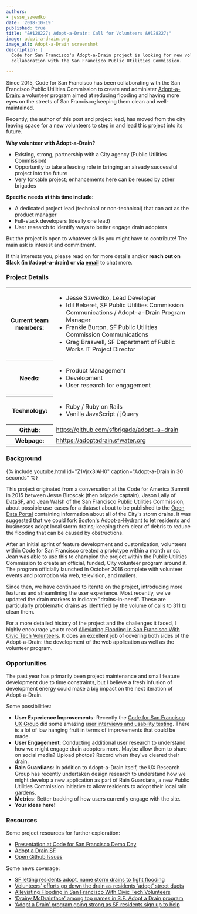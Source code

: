 ```yaml
---
authors:
- jesse_szwedko
date: '2018-10-19'
published: true
title: "&#128227; Adopt-a-Drain: Call for Volunteers &#128227;"
image: adopt-a-drain.png
image_alt: Adopt-a-Drain screenshot
description: |
  Code for San Francisco's Adopt-a-Drain project is looking for new volunteers to pick up the mantle of our ongoing
  collaboration with the San Francisco Public Utilities Commission.

---
```


Since 2015, Code for San Francisco has been collaborating with the San Francisco Public Utilities Commission to create
and administer [Adopt-a-Drain](https;//adoptadrain.sfwater.org): a volunteer program aimed at reducing flooding and
having more eyes on the streets of San Francisco; keeping them clean and well-maintained.

Recently, the author of this post and project lead, has moved from the city leaving space for a new volunteers to step
in and lead this project into its future.

**Why volunteer with Adopt-a-Drain?**

* Existing, strong, partnership with a City agency (Public Utilities Commission)
* Opportunity to take a leading role in bringing an already successful project into the future
* Very forkable project; enhancements here can be reused by other brigades

**Specific needs at this time include:**
* A dedicated project lead (technical or non-technical) that can act as the product manager
* Full-stack developers (ideally one lead)
* User research to identify ways to better engage drain adopters

But the project is open to whatever skills you might have to contribute! The main ask is interest and commitment.

If this interests you, please read on for more details and/or **reach out on Slack (in #adopt-a-drain) or via
[email](mailto:jesse@szwedko.me)** to chat more.

### Project Details

<table class="table table-responsive table-bordered">
  <tr>
    <th scope="row">Current team members:</th>
    <td>
      <ul class="list-unstyled">
        <li>Jesse Szwedko, Lead Developer</li>
        <li>Idil Bekeret, SF Public Utilities Commission Communications / Adopt-a-Drain Program Manager</li>
        <li>Frankie Burton, SF Public Utilities Commission Communications</li>
        <li>Greg Braswell, SF Department of Public Works IT Project Director</li>
      </ul>
    </td>
  </tr>
  <tr>
    <th scope="row">Needs:</th>
    <td>
      <ul class="list-unstyled">
        <li>Product Management</li>
        <li>Development</li>
        <li>User research for engagement</li>
      </ul>
    </td>
  </tr>
  <tr>
    <th scope="row">Technology:</th>
    <td>
      <ul class="list-unstyled">
        <li>Ruby / Ruby on Rails</li>
        <li>Vanilla JavaScript / jQuery</li>
      </ul>
    </td>
  </tr>
  <tr>
    <th scope="row">Github:</th>
    <td><a href="https://github.com/sfbrigade/adopt-a-drain">https://github.com/sfbrigade/adopt-a-drain</a></td>
  </tr>
  <tr>
    <th scope="row">Webpage:</th>
    <td><a href="https://adoptadrain.sfwater.org">hhttps://adoptadrain.sfwater.org</a></td>
  </tr>
</table>

### Background

{% include youtube.html id="Z1Vjrx3IAH0" caption="Adopt-a-Drain in 30 seconds" %}

This project originated from a conversation at the Code for America Summit in 2015 between Jesse Biroscak (then brigade
captain), Jason Lally of DataSF, and Jean Walsh of the San Francisco Public Utilities Commission, about possible
use-cases for a dataset about to be published to the [Open Data Portal](https://datasf.org) containing information about
all of the City's storm drains. It was suggested that we could fork [Boston's
Adopt-a-Hydrant](http://www.adoptahydrant.org/) to let residents and businesses adopt local storm drains; keeping them
clear of debris to reduce the flooding that can be caused by obstructions.

After an initial sprint of feature development and customization, volunteers within Code for San Francisco created
a prototype within a month or so. Jean was able to use this to champion the project within the Public Utilities
Commission to create an official, funded, City volunteer program around it. The program officially launched in October
2016 complete with volunteer events and promotion via web, television, and mailers.

Since then, we have continued to iterate on the project, introducing more features and streamlining the user experience.
Most recently, we've updated the drain markers to indicate "drains-in-need". These are particularly problematic drains
as identified by the volume of calls to 311 to clean them.

For a more detailed history of the project and the challenges it faced, I highly encourage you to read [Alleviating
Flooding in San Francisco With Civic Tech
Volunteers](https://datasmart.ash.harvard.edu/news/article/alleviating-flooding-in-san-francisco-with-civic-tech-volunteers-1064).
It does an excellent job of covering both sides of the Adopt-a-Drain: the development of the web application as well as
the volunteer program.

### Opportunities

The past year has primarily been project maintenance and small feature development due to time constraints, but
I believe a fresh infusion of development energy could make a big impact on the next iteration of Adopt-a-Drain.

Some possibilities:

* **User Experience Improvements**: Recently the [Code for San Francisco UX
  Group](https://github.com/sfbrigade/research-group) did some amazing [user
  interviews and usability
  testing](https://docs.google.com/presentation/d/1MFvqfXVQFB9rtA4Kpq_e_3zFK4c3jfMm68aCyEJZQIw/edit#slide=id.g415a1cdab7_0_131).
  There is a lot of low hanging fruit in terms of improvements that could be made.
* **User Engagement**: Conducting additional user research to understand how we might engage drain adopters more. Maybe allow them to share
  on social media? Upload photos? Record when they've cleared their drain.
* **Rain Guardians**: In addition to Adopt-a-Drain itself, the UX Research Group has recently undertaken design research
  to understand how we might develop a new application as part of Rain Guardians, a new Public Utilities Commission
  initiative to allow residents to adopt their local rain gardens.
* **Metrics**: Better tracking of how users currently engage with the site.
* **Your ideas here!**

### Resources

Some project resources for further exploration:

* [Presentation at Code for San Francisco Demo Day](https://youtu.be/EpqFV1QO7G0)
* [Adopt a Drain SF](https://sfwater.org/index.aspx?page=1184)
* [Open Github Issues](https://github.com/sfbrigade/adopt-a-drain/issues)

Some news coverage:
* [SF letting residents adopt, name storm drains to fight
    flooding](https://www.sfchronicle.com/bayarea/article/SF-letting-residents-adopt-name-storm-drains-to-10816481.php)
* [Volunteers’ efforts go down the drain as residents ‘adopt’ street
    ducts](https://www.sfchronicle.com/bayarea/article/Volunteers-efforts-go-down-the-drain-as-12474701.php)
* [Alleviating Flooding in San Francisco With Civic Tech Volunteers](https://datasmart.ash.harvard.edu/news/article/alleviating-flooding-in-san-francisco-with-civic-tech-volunteers-1064)
* [‘Drainy McDrainface’ among top names in S.F. Adopt a Drain program](https://www.sacbee.com/news/state/california/article168032242.html)
* [‘Adopt a Drain’ program going strong as SF residents sign up to help](http://www.sfexaminer.com/adopt-drain-program-going-strong-sf-residents-sign-help/)
